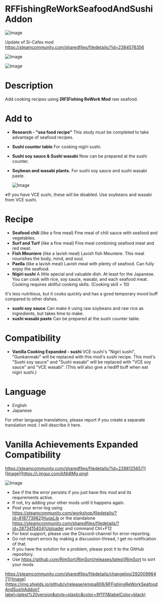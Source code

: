 # RFFishingReWorkSeafoodAndSushiAddon

![Image](https://i.imgur.com/buuPQel.png)

Update of Si-Cafes mod
https://steamcommunity.com/sharedfiles/filedetails/?id=2384576356

![Image](https://i.imgur.com/pufA0kM.png)

	
![Image](https://i.imgur.com/Z4GOv8H.png)

# Description

Add cooking recipes using **[RF]Fishing ReWork Mod** raw seafood.

# Add to



- **Research - "sea food recipe"**
This study must be completed to take advantage of seafood recipes.

- **Sushi counter table**
For cooking nigiri sushi.

- **Sushi soy sauce &amp; Sushi wasabi**
Now can be prepared at the sushi counter.

- **Soybean and wasabi plants.**
For sushi soy sauce and sushi wasabi paste.


  ![Image](https://i.imgur.com/NDtzocH.png?2)

※If you have VCE sushi, these will be disabled. Use soybeans and wasabi from VCE sushi.

# Recipe



- **Seafood chili** (like a fine meal)
Fine meal of chili sauce with seafood and vegetables.
- **Surf and Turf** (like a fine meal)
Fine meal combining seafood meat and red meat.
- **Fish Meuniere** (like a lavish meal)
Lavish fish Meuniere. This meal nourishes the body, mind, and soul.
- **Paella** (like a lavish meal)
Lavish meal with plenty of seafood. Can fully enjoy the seafood.
- **Nigiri sushi**
A little special and valuable dish. At least for the Japanese.
You can cook with rice, soy sauce, wasabi, and each seafood meat.
Cooking requires skillful cooking skills. (Cooking skill = 10)

It's less nutritious, but it cooks quickly and has a good temporary mood buff compared to other dishes.

- **sushi soy sauce**
Can make it using raw soybeans and raw rice as ingredients, but takes time to make.
- **sushi wasabi paste**
Can be prepared at the sushi counter table.



# Compatibility



- **Vanilla Cooking Expanded - sushi**
VCE-sushi's "Nigiri sushi", "Gunkanmaki" will be replaced with this mod's sushi recipe.
This mod's "Sushi soy sauce" and "Sushi wasabi" will be replaced with "VCE soy sauce" and "VCE wasabi".
(This will also give a hediff buff when eat nigiri sushi.)


# Language

- English
- Japanese


For other language translations, please report if you create a separate translation mod.
I will describe it here.

# Vanilla Achievements Expanded Compatibility


https://steamcommunity.com/sharedfiles/filedetails/?id=2288125657]![Image](https://i.imgur.com/kNldlMg.png)

	
![Image](https://i.imgur.com/PwoNOj4.png)



-  See if the the error persists if you just have this mod and its requirements active.
-  If not, try adding your other mods until it happens again.
-  Post your error-log using https://steamcommunity.com/workshop/filedetails/?id=818773962]HugsLib or the standalone https://steamcommunity.com/sharedfiles/filedetails/?id=2873415404]Uploader and command Ctrl+F12
-  For best support, please use the Discord-channel for error-reporting.
-  Do not report errors by making a discussion-thread, I get no notification of that.
-  If you have the solution for a problem, please post it to the GitHub repository.
-  Use https://github.com/RimSort/RimSort/releases/latest]RimSort to sort your mods



https://steamcommunity.com/sharedfiles/filedetails/changelog/2920099647]![Image](https://img.shields.io/github/v/release/emipa606/RFFishingReWorkSeafoodAndSushiAddon?label=latest%20version&style=plastic&color=9f1111&labelColor=black)

